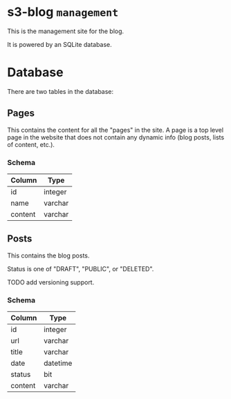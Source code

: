 # s3-blog `management`
This is the management site for the blog.

It is powered by an SQLite database.

# Database
There are two tables in the database:

## Pages
This contains the content for all the "pages" in the site. A page is a top level page in the website that does not contain any dynamic info (blog posts, lists of content, etc.).

### Schema
| Column  | Type    |
|---------|---------|
| id      | integer |
| name    | varchar |
| content | varchar |

## Posts
This contains the blog posts.

Status is one of "DRAFT", "PUBLIC", or "DELETED".

TODO add versioning support.

### Schema
| Column  | Type     |
|---------|----------|
| id      | integer  |
| url     | varchar  |
| title   | varchar  |
| date    | datetime |
| status  | bit      |
| content | varchar  |
